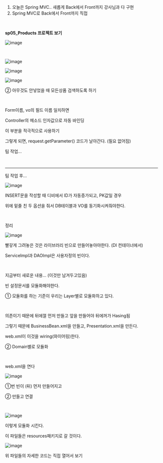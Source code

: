 1. 오늘은 Spring MVC.. 새롭게 Back에서 Front까지 강사님과 다 구현
2. Spring MVC로 Back에서 Front까지 직접

<br/>

**sp05_Products 프로젝트 보기**

![image](https://user-images.githubusercontent.com/78403443/123219785-3fb1be80-d508-11eb-8a4d-ecaf3d8ee3d7.png)

<br/>

![image](https://user-images.githubusercontent.com/78403443/123219817-493b2680-d508-11eb-85d0-f7f965fbf8d0.png)

![image](https://user-images.githubusercontent.com/78403443/123219841-4fc99e00-d508-11eb-8998-2ad90d4bc9d8.png)

![image](https://user-images.githubusercontent.com/78403443/123219868-56581580-d508-11eb-9cfc-25a688c7eae7.png)

② 아무것도 안넣었을 때 모든상품 검색하도록 하기

<br/>

Form이름, vo의 필드 이름 일치하면

Controller의 메소드 인자값으로 자동 바인딩

이 부분을 적극적으로 사용하기

그렇게 되면, request.getParameter() 코드가 날아간다. (필요 없어짐)

팀 작업...

<br/>

---

팀 작업 후...

![image](https://user-images.githubusercontent.com/78403443/123219946-6839b880-d508-11eb-869f-6c445181a20f.png)

INSERT문을 작성할 때 디비에서 ID가 자동증가되고, PK값일 경우

위에 밑줄 친 두 옵션을 줘서 DB테이블과 VO를 동기화시켜줘야한다.

<br/>

정리

![image](https://user-images.githubusercontent.com/78403443/123219983-72f44d80-d508-11eb-8b60-c32c2850be40.png)

빨갛게 그려놓은 것은 라이브러리 빈으로 만들어놓아야한다. (DI 컨테이너에서)

ServiceImpl과 DAOImpl은 사용자정의 빈이다.

<br/>

지금부터 새로운 내용... (이것만 남겨두고있음)

빈 설정문서를 모듈화해야한다.

① 모듈화를 하는 기준이 우리는 Layer별로 모듈화하고 있다.

<br/>

의존이기 때문에 뒤에껄 먼저 만들고 앞을 만들어야 뒤에꺼가 Hasing됨

그렇기 때문에 BusinessBean.xml을 만들고, Presentation.xml을 만든다.

web.xml이 이것을 wiring(와이어링)한다.

② Domain별로 모듈화

<br/>

web.xml을 연다

![image](https://user-images.githubusercontent.com/78403443/123220036-82739680-d508-11eb-8844-bd7dc45ca0e0.png)

①번 빈이 (뒤) 먼저 만들어지고

② 만들고 연결

<br/>

![image](https://user-images.githubusercontent.com/78403443/123220062-8c959500-d508-11eb-84c9-e5b1fefa7209.png)

이렇게 모듈화 시킨다.

이 파일들은 resources패키지로 갈 것이다.

![image](https://user-images.githubusercontent.com/78403443/123220111-96b79380-d508-11eb-9f00-4d5eec064efa.png)

위 파일들의 자세한 코드는 직접 열어서 보기 
